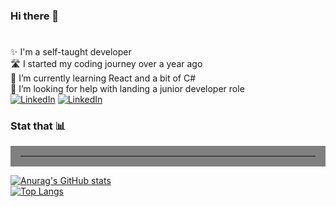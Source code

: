 ### Hi there 👋

#

✨ I'm a self-taught developer  
🛣 I started my coding journey over a year ago  
🌱 I’m currently learning React and a bit of C#  
🤔 I’m looking for help with landing a junior developer role  
[![LinkedIn](https://img.shields.io/badge/linkedin-0A66C2?style=for-the-badge&logo=LinkedIn)](https://www.linkedin.com/in/johnbdot/)
[![LinkedIn](https://img.shields.io/badge/twitter-fff?style=for-the-badge&logo=Twitter)](https://twitter.com/johnny_parlay)

### Stat that 📊

<hr style="border:1rem solid gray"> </hr>

[![Anurag's GitHub stats](https://github-readme-stats.vercel.app/api?username=johnbdot)](https://github.com/anuraghazra/github-readme-stats)  
[![Top Langs](https://github-readme-stats.vercel.app/api/top-langs/?username=johnbdot)](https://github.com/anuraghazra/github-readme-stats)
